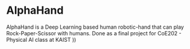 # AlphaHand
AlphaHand is a Deep Learning based human robotic-hand that can play Rock-Paper-Scissor with humans. Done as a final project for CoE202 - Physical AI class at KAIST )) 
